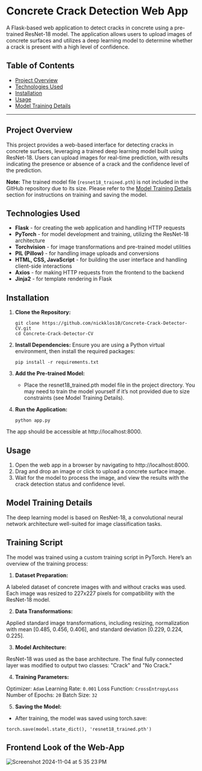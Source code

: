 # Concrete Crack Detection Web App

A Flask-based web application to detect cracks in concrete using a pre-trained ResNet-18 model. The application allows users to upload images of concrete surfaces and utilizes a deep learning model to determine whether a crack is present with a high level of confidence.

## Table of Contents
- [Project Overview](#project-overview)
- [Technologies Used](#technologies-used)
- [Installation](#installation)
- [Usage](#usage)
- [Model Training Details](#model-training-details)

---

## Project Overview

This project provides a web-based interface for detecting cracks in concrete surfaces, leveraging a trained deep learning model built using ResNet-18. Users can upload images for real-time prediction, with results indicating the presence or absence of a crack and the confidence level of the prediction.

**Note:** The trained model file (`resnet18_trained.pth`) is not included in the GitHub repository due to its size. Please refer to the [Model Training Details](#model-training-details) section for instructions on training and saving the model.

## Technologies Used

- **Flask** - for creating the web application and handling HTTP requests
- **PyTorch** - for model development and training, utilizing the ResNet-18 architecture
- **Torchvision** - for image transformations and pre-trained model utilities
- **PIL (Pillow)** - for handling image uploads and conversions
- **HTML, CSS, JavaScript** - for building the user interface and handling client-side interactions
- **Axios** - for making HTTP requests from the frontend to the backend
- **Jinja2** - for template rendering in Flask

## Installation

1. **Clone the Repository:**
   ```
   git clone https://github.com/nickklos10/Concrete-Crack-Detector-CV.git
   cd Concrete-Crack-Detector-CV
   ```

2. **Install Dependencies:** Ensure you are using a Python virtual environment, then install the required packages:
   ```
   pip install -r requirements.txt
   ```
   
3. **Add the Pre-trained Model:**
   - Place the resnet18_trained.pth model file in the project directory. You may need to train the model yourself if it’s not provided due to size constraints (see Model         Training Details).

4. **Run the Application:**
   ```
   python app.py
   ```
The app should be accessible at http://localhost:8000.


## Usage

1. Open the web app in a browser by navigating to http://localhost:8000.
2. Drag and drop an image or click to upload a concrete surface image.
3. Wait for the model to process the image, and view the results with the crack detection status and confidence level.
   

## Model Training Details
The deep learning model is based on ResNet-18, a convolutional neural network architecture well-suited for image classification tasks.


## Training Script
The model was trained using a custom training script in PyTorch. Here’s an overview of the training process:

1. **Dataset Preparation:**

A labeled dataset of concrete images with and without cracks was used. Each image was resized to 227x227 pixels for compatibility with the ResNet-18 model.

2. **Data Transformations:**

Applied standard image transformations, including resizing, normalization with mean [0.485, 0.456, 0.406], and standard deviation [0.229, 0.224, 0.225].

3. **Model Architecture:**

ResNet-18 was used as the base architecture. The final fully connected layer was modified to output two classes: "Crack" and "No Crack."

4. **Training Parameters:**

Optimizer: `Adam`
Learning Rate: `0.001`
Loss Function: `CrossEntropyLoss`
Number of Epochs: `20`
Batch Size: `32`

5. **Saving the Model:**

- After training, the model was saved using torch.save:
```
torch.save(model.state_dict(), 'resnet18_trained.pth')
```

## Frontend Look of the Web-App

![Screenshot 2024-11-04 at 5 35 23 PM](https://github.com/user-attachments/assets/765ee6e2-79ed-4095-9bd0-c2ccc9cf95a0)


